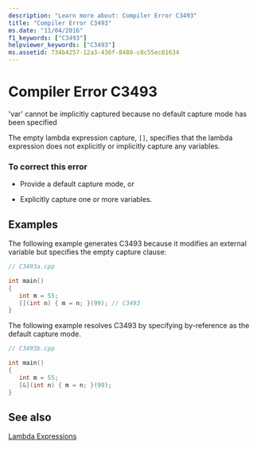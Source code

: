 ```yaml
---
description: "Learn more about: Compiler Error C3493"
title: "Compiler Error C3493"
ms.date: "11/04/2016"
f1_keywords: ["C3493"]
helpviewer_keywords: ["C3493"]
ms.assetid: 734b4257-12a3-436f-8488-c8c55ec81634
---
```

# Compiler Error C3493

'var' cannot be implicitly captured because no default capture mode has been specified

The empty lambda expression capture, `[]`, specifies that the lambda expression does not explicitly or implicitly capture any variables.

### To correct this error

- Provide a default capture mode, or

- Explicitly capture one or more variables.

## Examples

The following example generates C3493 because it modifies an external variable but specifies the empty capture clause:

```cpp
// C3493a.cpp

int main()
{
   int m = 55;
   [](int n) { m = n; }(99); // C3493
}
```

The following example resolves C3493 by specifying by-reference as the default capture mode.

```cpp
// C3493b.cpp

int main()
{
   int m = 55;
   [&](int n) { m = n; }(99);
}
```

## See also

[Lambda Expressions](../../cpp/lambda-expressions-in-cpp.md)
